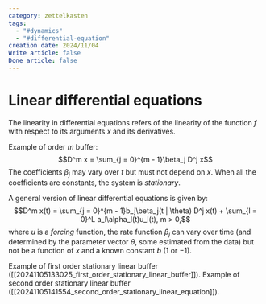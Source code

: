 ```yaml
---
category: zettelkasten
tags:
  - "#dynamics"
  - "#differential-equation"
creation date: 2024/11/04
Write article: false
Done article: false
---
```

# Linear differential equations

The linearity in differential equations refers of the linearity of the function $f$ with respect to its arguments $x$ and its derivatives.

Example of order $m$ buffer:
$$D^m x = \sum_{j = 0}^{m - 1}\beta_j D^j x$$
The coefficients $\beta_j$ may vary over $t$ but must not depend on $x$. When all the coefficients are constants, the system is *stationary*.

A general version of linear differential equations is given by:
$$D^m x(t) = \sum_{j = 0}^{m - 1}b_j\beta_j(t | \theta) D^j x(t) + \sum_{l = 0}^L a_l\alpha_l(t)u_l(t), m > 0,$$
where $u$ is a *forcing* function, the rate function $\beta_j$ can vary over time (and determined by the parameter vector $\theta$, some estimated from the data) but not be a function of $x$ and a known constant $b$ ($1$ or $-1$).

Example of first order stationary linear buffer ([[20241105133025_first_order_stationary_linear_buffer]]).
Example of second order stationary linear buffer ([[20241105141554_second_order_stationary_linear_equation]]).

